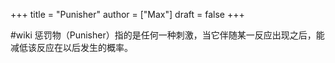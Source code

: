 +++
title = "Punisher"
author = ["Max"]
draft = false
+++

\#wiki
惩罚物（Punisher）指的是任何一种刺激，当它伴随某一反应出现之后，能减低该反应在以后发生的概率。
